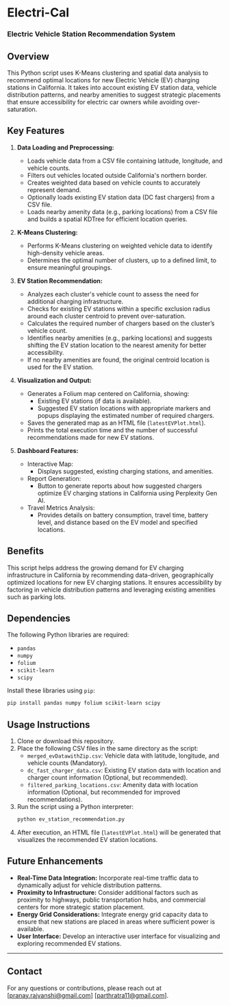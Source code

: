 # Electri-Cal 
### Electric Vehicle Station Recommendation System

## Overview
This Python script uses K-Means clustering and spatial data analysis to recommend optimal locations for new Electric Vehicle (EV) charging stations in California. It takes into account existing EV station data, vehicle distribution patterns, and nearby amenities to suggest strategic placements that ensure accessibility for electric car owners while avoiding over-saturation.

## Key Features
1. **Data Loading and Preprocessing:**
   - Loads vehicle data from a CSV file containing latitude, longitude, and vehicle counts.
   - Filters out vehicles located outside California's northern border.
   - Creates weighted data based on vehicle counts to accurately represent demand.
   - Optionally loads existing EV station data (DC fast chargers) from a CSV file.
   - Loads nearby amenity data (e.g., parking locations) from a CSV file and builds a spatial KDTree for efficient location queries.

2. **K-Means Clustering:**
   - Performs K-Means clustering on weighted vehicle data to identify high-density vehicle areas.
   - Determines the optimal number of clusters, up to a defined limit, to ensure meaningful groupings.
   
3. **EV Station Recommendation:**
   - Analyzes each cluster's vehicle count to assess the need for additional charging infrastructure.
   - Checks for existing EV stations within a specific exclusion radius around each cluster centroid to prevent over-saturation.
   - Calculates the required number of chargers based on the cluster’s vehicle count.
   - Identifies nearby amenities (e.g., parking locations) and suggests shifting the EV station location to the nearest amenity for better accessibility.
   - If no nearby amenities are found, the original centroid location is used for the EV station.

4. **Visualization and Output:**
   - Generates a Folium map centered on California, showing:
     - Existing EV stations (if data is available).
     - Suggested EV station locations with appropriate markers and popups displaying the estimated number of required chargers.
   - Saves the generated map as an HTML file (`latestEVPlot.html`).
   - Prints the total execution time and the number of successful recommendations made for new EV stations.
5. **Dashboard Features:**
   - Interactive Map:
     - Displays suggested, existing charging stations, and amenities.
   - Report Generation:
     - Button to generate reports about how suggested chargers optimize EV charging stations in California using Perplexity Gen AI.
   - Travel Metrics Analysis:
     - Provides details on battery consumption, travel time, battery level, and distance based on the EV model and specified locations.

## Benefits
This script helps address the growing demand for EV charging infrastructure in California by recommending data-driven, geographically optimized locations for new EV charging stations. It ensures accessibility by factoring in vehicle distribution patterns and leveraging existing amenities such as parking lots.

## Dependencies
The following Python libraries are required:
- `pandas`
- `numpy`
- `folium`
- `scikit-learn`
- `scipy`

Install these libraries using `pip`:
```bash
pip install pandas numpy folium scikit-learn scipy
```

## Usage Instructions
1. Clone or download this repository.
2. Place the following CSV files in the same directory as the script:
   - `merged_evDatawithZip.csv`: Vehicle data with latitude, longitude, and vehicle counts (Mandatory).
   - `dc_fast_charger_data.csv`: Existing EV station data with location and charger count information (Optional, but recommended).
   - `filtered_parking_locations.csv`: Amenity data with location information (Optional, but recommended for improved recommendations).
3. Run the script using a Python interpreter:
   ```bash
   python ev_station_recommendation.py
   ```
4. After execution, an HTML file (`latestEVPlot.html`) will be generated that visualizes the recommended EV station locations.

## Future Enhancements
- **Real-Time Data Integration:** Incorporate real-time traffic data to dynamically adjust for vehicle distribution patterns.
- **Proximity to Infrastructure:** Consider additional factors such as proximity to highways, public transportation hubs, and commercial centers for more strategic station placement.
- **Energy Grid Considerations:** Integrate energy grid capacity data to ensure that new stations are placed in areas where sufficient power is available.
- **User Interface:** Develop an interactive user interface for visualizing and exploring recommended EV stations.

---

## Contact
For any questions or contributions, please reach out at [pranay.rajvanshi@gmail.com] [parthratra11@gmail.com].
